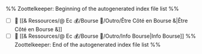 %% Zoottelkeeper: Beginning of the autogenerated index file list  %%
- [ ] 📄 [[& Ressources/@ Ec 💰/Bourse 👛/Outro/Être Côté en Bourse &|Être Côté en Bourse &]]
- [ ] 📄 [[& Ressources/@ Ec 💰/Bourse 👛/Outro/Info Bourse|Info Bourse]]
%% Zoottelkeeper: End of the autogenerated index file list  %%
